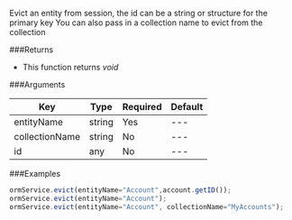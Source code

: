 Evict an entity from session, the id can be a string or structure for the primary key You can also pass in a collection name to evict from the collection

###Returns
* This function returns *void*

###Arguments

| Key | Type | Required | Default |
| --- | --- | --- | --- | 
| entityName  | string | Yes | --- |
| collectionName | string | No |---  |
| id | any | No | --- |  |

###Examples


```javascript
ormService.evict(entityName="Account",account.getID());
ormService.evict(entityName="Account");
ormService.evict(entityName="Account", collectionName="MyAccounts");
```
